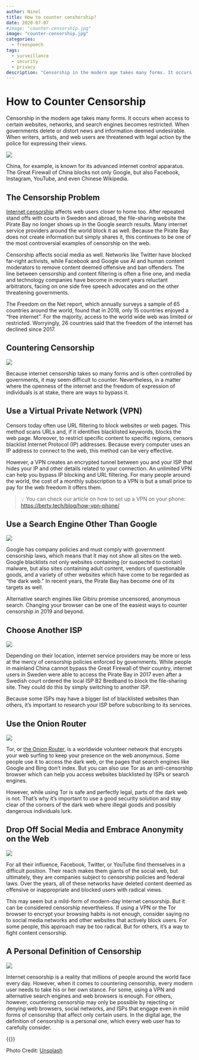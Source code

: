```yaml
---
author: Ninel
title: How to counter censhorship?
date: 2020-07-07
#image: "counter-censorship.jpg"
image: "counter-censorship.jpg"
categories:
  - freespeech
tags:
  - surveillance
  - security
  - privacy
description: "Censorship in the modern age takes many forms. It occurs when access to certain websites, networks, and search engines becomes restricted. When governments delete or distort news and information deemed undesirable. When writers, artists, and web users are threatened with legal action by the police for expressing their views."
---
```


# How to Counter Censorship

Censorship in the modern age takes many forms. It occurs when access to certain websites, networks, and search engines becomes restricted. When governments delete or distort news and information deemed undesirable. When writers, artists, and web users are threatened with legal action by the police for expressing their views.

![](https://i.imgur.com/2GPt0Ss.jpg)



China, for example, is known for its advanced internet control apparatus. The Great Firewall of China blocks not only Google, but also Facebook, Instagram, YouTube, and even Chinese Wikipedia.

## The Censorship Problem
[Internet censorship](https://en.wikipedia.org/wiki/Internet_censorship#:~:text=Internet%20censorship%20is%20the%20control,or%20on%20their%20own%20initiative.) affects web users closer to home too. After repeated stand offs with courts in Sweden and abroad, the file-sharing website the Pirate Bay no longer shows up in the Google search results. Many internet service providers around the world block it as well. Because the Pirate Bay does not create information but simply shares it, this continues to be one of the most controversial examples of censorship on the web.

Censorship affects social media as well. Networks like Twitter have blocked far-right activists, while Facebook and Google use AI and human content moderators to remove content deemed offensive and ban offenders. The line between censorship and content filtering is often a fine one, and media and technology companies have become in recent years reluctant arbitrators, facing on one side free speech advocates and on the other threatening governments.

The Freedom on the Net report, which annually surveys a sample of 65 countries around the world, found that in 2018, only 15 countries enjoyed a “free internet”. For the majority, access to the world wide web was limited or restricted. Worryingly, 26 countries said that the freedom of the internet has declined since 2017.

## Countering Censorship

![](https://i.imgur.com/M4ZY1O9.jpg)


Because internet censorship takes so many forms and is often controlled by governments, it may seem difficult to counter. Nevertheless, in a matter where the openness of the internet and the freedom of expression of individuals is at stake, there are ways to bypass it.

## Use a Virtual Private Network (VPN)
Censors today often use URL filtering to block websites or web pages. This method scans URLs and, if it identifies blacklisted keywords, blocks the web page. Moreover, to restrict specific content to specific regions, censors blacklist Internet Protocol (IP) addresses. Because every computer uses an IP address to connect to the web, this method can be very effective.

However, a VPN creates an encrypted tunnel between you and your ISP that hides your IP and other details related to your connection. An unlimited VPN can help you bypass IP blocking and URL filtering. For many people around the world, the cost of a monthly subscription to a VPN is but a small price to pay for the web freedom it offers them.

> 💡 You can check our article on how to set up a VPN on your phone: https://berty.tech/blog/how-vpn-phone/

## Use a Search Engine Other Than Google

![](https://i.imgur.com/NahWVmZ.jpg)

Google has company policies and must comply with government censorship laws, which means that it may not show all sites on the web. Google blacklists not only websites containing (or suspected to contain) malware, but also sites containing adult content, vendors of questionable goods, and a variety of other websites which have come to be regarded as “the dark web.” In recent years, the Pirate Bay has become one of its targets as well.

Alternative search engines like Gibiru promise uncensored, anonymous search. Changing your browser can be one of the easiest ways to counter censorship in 2019 and beyond.

## Choose Another ISP

![](https://i.imgur.com/6ZIt7Vs.jpg)


Depending on their location, internet service providers may be more or less at the mercy of censorship policies enforced by governments. While people in mainland China cannot bypass the Great Firewall of their country, internet users in Sweden were able to access the Pirate Bay in 2017 even after a Swedish court ordered the local ISP B2 Bredband to block the file-sharing site. They could do this by simply switching to another ISP.

Because some ISPs may have a bigger list of blacklisted websites than others, it’s important to research your ISP before subscribing to its services.

## Use the Onion Router

![](https://i.imgur.com/dvSo5qd.jpg)


Tor, or [the Onion Router](https://www.torproject.org/), is a worldwide volunteer network that encrypts your web surfing to keep your presence on the web anonymous. Some people use it to access the dark web, or the pages that search engines like Google and Bing don’t index. But you can also use Tor as an anti-censorship browser which can help you access websites blacklisted by ISPs or search engines.

However, while using Tor is safe and perfectly legal, parts of the dark web is not. That’s why it’s important to use a good security solution and stay clear of the corners of the dark web where illegal goods and possibly dangerous individuals lurk.

## Drop Off Social Media and Embrace Anonymity on the Web

![](https://i.imgur.com/K2zat89.jpg)

For all their influence, Facebook, Twitter, or YouTube find themselves in a difficult position. Their reach makes them giants of the social web, but ultimately, they are companies subject to censorship policies and federal laws. Over the years, all of these networks have deleted content deemed as offensive or inappropriate and blocked users with radical views.

This may seem but a mild-form of modern-day internet censorship. But it can be considered censorship nevertheless. If using a VPN or the Tor browser to encrypt your browsing habits is not enough, consider saying no to social media networks and other websites that actively block users. For some people, this approach may be too radical. But for others, it’s a way to fight content censorship.

## A Personal Definition of Censorship


![](https://i.imgur.com/a28D83S.jpg)

Internet censorship is a reality that millions of people around the world face every day. However, when it comes to countering censorship, every modern user needs to take his or her own stance. For some, using a VPN and alternative search engines and web browsers is enough. For others, however, countering censorship may only be possible by rejecting or denying web browsers, social networks, and ISPs that engage even in mild forms of censorship that affect only certain users. In the digital age, the definition of censorship is a personal one, which every web user has to carefully consider.



 {{<tweet id="1276140407190179853">}}

Photo Credit: [Unsplash](https://unsplash.com/) 
